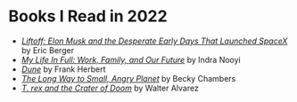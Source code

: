 # Books I Read in 2022

* [*Liftoff: Elon Musk and the Desperate Early Days That Launched SpaceX*](https://www.harpercollins.com/products/liftoff-eric-berger?variant=32126620205090) by Eric Berger
* [*My Life In Full: Work, Family, and Our Future*](https://www.indranooyi.com/thebook) by Indra Nooyi
* [*Dune*](https://en.wikipedia.org/wiki/Dune_(novel)) by Frank Herbert
* [*The Long Way to Small, Angry Planet*](https://www.harpervoyagerbooks.com/book/9780062444134/the-long-way-to-a-small-angry-planet-2/) by Becky Chambers
* [*T. rex and the Crater of Doom*](https://press.princeton.edu/books/paperback/9780691169668/t-rex-and-the-crater-of-doom) by Walter Alvarez
